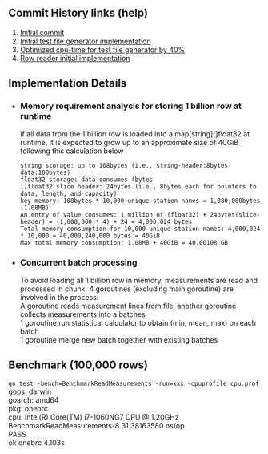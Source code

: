 ## Commit History links (help)
1. [Initial commit](https://github.com/ercross/wheel/commit/60585fc4ec724f91b01059c878e95c1e5af7da7d)
2. [Initial test file generator implementation](https://github.com/ercross/wheel/commit/0ab8c453cb8ff55b04553bd549db498025daf083)
3. [Optimized cpu-time for test file generator by 40%](https://github.com/ercross/wheel/commit/6e4d622c8ef169dc988fc3575ec201a1089f1948)
4. [Row reader initial implementation](https://github.com/ercross/wheel/commit/47898660878d8355bcdb1880362d0ff2c70360a8)

## Implementation Details

- ### Memory requirement analysis for storing 1 billion row at runtime
    if all data from the 1 billion row is loaded into a map[string][]float32 at runtime,
    it is expected to grow up to an approximate size of 40GiB following this calculation below  
    
    ```
    string storage: up to 108bytes (i.e., string-header:8bytes data:100bytes)  
    float32 storage: data consumes 4bytes  
    []float32 slice header: 24bytes (i.e., 8bytes each for pointers to data, length, and capacity)  
    key memory: 108bytes * 10,000 unique station names = 1,080,000bytes (1.08MB)  
    An entry of value consumes: 1 million of (float32) + 24bytes(slice-header) = (1,000,000 * 4) + 24 = 4,000,024 bytes  
    Total memory consumption for 10,000 unique station names: 4,000,024 * 10,000 = 40,000,240,000 bytes = 40GiB  
    Max total memory consumption: 1.08MB + 40GiB = 40.00108 GB  
    ```
  
- ### Concurrent batch processing
    To avoid loading all 1 billion row in memory, measurements are read and processed in chunk.
    4 goroutines (excluding main goroutine) are involved in the process:  
    A goroutine reads measurement lines from file, another goroutine collects measurements into a batches  
    1 goroutine run statistical calculator to obtain (min, mean, max) on each batch  
    1 goroutine merge new batch together with existing batches


## Benchmark (100,000 rows)
`go test -bench=BenchmarkReadMeasurements -run=xxx -cpuprofile cpu.prof`  
goos: darwin  
goarch: amd64  
pkg: onebrc  
cpu: Intel(R) Core(TM) i7-1060NG7 CPU @ 1.20GHz  
BenchmarkReadMeasurements-8           31          38163580 ns/op  
PASS  
ok      onebrc  4.103s  
